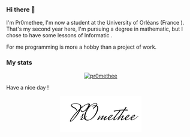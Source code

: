 ### Hi there 👋

I'm Pr0methee, I'm now a student at the University of Orléans (France ). That's my second year here, I'm pursuing a degree in mathematic, but I chose to have some lessons of Informatic .

For me programming is more a hobby than a project of work.

### My stats
<p align="center">
<a href="https://github.com/pr0methee">
<img  src="https://github-readme-stats.vercel.app/api/top-langs?username=pr0methee&show_icons=true&locale=en&layout=compact&theme=nightowl&hide_border=true" alt="pr0methee" height=150px/>
</a>
</p>

Have a nice day !
<p align="center">
<img src="sign.png"/>
</p>

<!--
**Pr0methee/Pr0methee** is a ✨ _special_ ✨ repository because its `README.md` (this file) appears on your GitHub profile.
https://github-readme-stats.vercel.app/api/top-langs?username=pr0methee&show_icons=true&locale=en&layout=compact&theme=nightowl&hide_border=true
Here are some ideas to get you started:
](https://github-readme-stats.vercel.app/api/top-langs?username=pr0methee&show_icons=true&locale=en&layout=compact&theme=nightowl&hide_border=true)
- 🔭 I’m currently working on ...
- 🌱 I’m currently learning ...
- 👯 I’m looking to collaborate on ...
- 🤔 I’m looking for help with ...
- 💬 Ask me about ...
- 📫 How to reach me: ...
- 😄 Pronouns: ...
- ⚡ Fun fact: ...
-->
